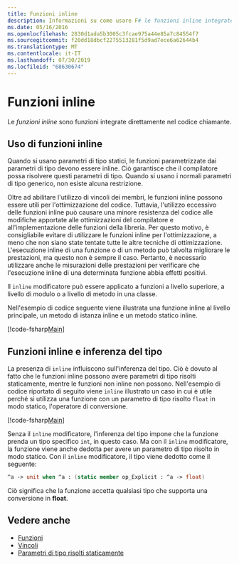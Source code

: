 ```yaml
---
title: Funzioni inline
description: Informazioni su come usare F# le funzioni inline integrate direttamente nel codice chiamante.
ms.date: 05/16/2016
ms.openlocfilehash: 2830d1ada5b3005c3fcae975a44e85a7c84554f7
ms.sourcegitcommit: f20dd18dbcf2275513281f5d9ad7ece6a62644b4
ms.translationtype: MT
ms.contentlocale: it-IT
ms.lasthandoff: 07/30/2019
ms.locfileid: "68630674"
---
```

# <a name="inline-functions"></a>Funzioni inline

Le *funzioni inline* sono funzioni integrate direttamente nel codice chiamante.

## <a name="using-inline-functions"></a>Uso di funzioni inline

Quando si usano parametri di tipo statici, le funzioni parametrizzate dai parametri di tipo devono essere inline. Ciò garantisce che il compilatore possa risolvere questi parametri di tipo. Quando si usano i normali parametri di tipo generico, non esiste alcuna restrizione.

Oltre ad abilitare l'utilizzo di vincoli dei membri, le funzioni inline possono essere utili per l'ottimizzazione del codice. Tuttavia, l'utilizzo eccessivo delle funzioni inline può causare una minore resistenza del codice alle modifiche apportate alle ottimizzazioni del compilatore e all'implementazione delle funzioni della libreria. Per questo motivo, è consigliabile evitare di utilizzare le funzioni inline per l'ottimizzazione, a meno che non siano state tentate tutte le altre tecniche di ottimizzazione. L'esecuzione inline di una funzione o di un metodo può talvolta migliorare le prestazioni, ma questo non è sempre il caso. Pertanto, è necessario utilizzare anche le misurazioni delle prestazioni per verificare che l'esecuzione inline di una determinata funzione abbia effetti positivi.

Il `inline` modificatore può essere applicato a funzioni a livello superiore, a livello di modulo o a livello di metodo in una classe.

Nell'esempio di codice seguente viene illustrata una funzione inline al livello principale, un metodo di istanza inline e un metodo statico inline.

[!code-fsharp[Main](~/samples/snippets/fsharp/lang-ref-3/snippet201.fs)]

## <a name="inline-functions-and-type-inference"></a>Funzioni inline e inferenza del tipo

La presenza di `inline` influiscono sull'inferenza del tipo. Ciò è dovuto al fatto che le funzioni inline possono avere parametri di tipo risolti staticamente, mentre le funzioni non inline non possono. Nell'esempio di codice riportato di seguito viene `inline` illustrato un caso in cui è utile perché si utilizza una funzione con un parametro di tipo risolto `float` in modo statico, l'operatore di conversione.

[!code-fsharp[Main](~/samples/snippets/fsharp/lang-ref-3/snippet202.fs)]

Senza il `inline` modificatore, l'inferenza del tipo impone che la funzione prenda un tipo specifico `int`, in questo caso. Ma con il `inline` modificatore, la funzione viene anche dedotta per avere un parametro di tipo risolto in modo statico. Con il `inline` modificatore, il tipo viene dedotto come il seguente:

```fsharp
^a -> unit when ^a : (static member op_Explicit : ^a -> float)
```

Ciò significa che la funzione accetta qualsiasi tipo che supporta una conversione in **float**.

## <a name="see-also"></a>Vedere anche

- [Funzioni](index.md)
- [Vincoli](../generics/constraints.md)
- [Parametri di tipo risolti staticamente](../generics/statically-resolved-type-parameters.md)
